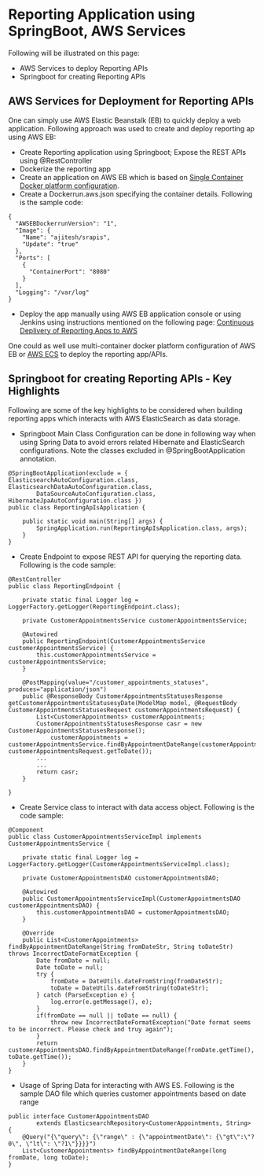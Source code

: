 # Reporting Application using SpringBoot, AWS Services

Following will be illustrated on this page:

* AWS Services to deploy Reporting APIs
* Springboot for creating Reporting APIs

## AWS Services for Deployment for Reporting APIs

One can simply use AWS Elastic Beanstalk (EB) to quickly deploy a web application. Following approach was used to create and deploy reporting ap using AWS EB:

* Create Reporting application using Springboot; Expose the REST APIs using @RestController 
* Dockerize the reporting app
* Create an application on AWS EB which is based on [Single Container Docker platform configuration](http://docs.aws.amazon.com/elasticbeanstalk/latest/dg/create_deploy_docker.html).
* Create a Dockerrun.aws.json specifying the container details. Following is the sample code:
```
{
  "AWSEBDockerrunVersion": "1",
  "Image": {
    "Name": "ajitesh/srapis",
    "Update": "true"
  },
  "Ports": [
    {
      "ContainerPort": "8080"
    }
  ],
  "Logging": "/var/log"
}
```
* Deploy the app manually using AWS EB application console or using Jenkins using instructions mentioned on the following page: [Continuous Deplivery of Reporting Apps to AWS](https://github.com/eajitesh/Reporting-Solution-on-AWS/blob/master/cicd_reporting_apps_aws.md)

One could as well use multi-container docker platform configuration of AWS EB or [AWS ECS](http://docs.aws.amazon.com/AmazonECS/latest/developerguide/Welcome.html) to deploy the reporting app/APIs.

## Springboot for creating Reporting APIs - Key Highlights

Following are some of the key highlights to be considered when building reporting apps which interacts with AWS ElasticSearch as data storage.

* Springboot Main Class Configuration can be done in following way when using Spring Data to avoid errors related Hibernate and ElasticSearch configurations. Note the classes excluded in @SpringBootApplication annotation.

```
@SpringBootApplication(exclude = { ElasticsearchAutoConfiguration.class, ElasticsearchDataAutoConfiguration.class,
		DataSourceAutoConfiguration.class, HibernateJpaAutoConfiguration.class })
public class ReportingApIsApplication {

	public static void main(String[] args) {
		SpringApplication.run(ReportingApIsApplication.class, args);
	}
}
```

* Create Endpoint to expose REST API for querying the reporting data. Following is the code sample:

```
@RestController
public class ReportingEndpoint {
	
	private static final Logger log = LoggerFactory.getLogger(ReportingEndpoint.class);
	
	private CustomerAppointmentsService customerAppointmentsService;
	
	@Autowired
	public ReportingEndpoint(CustomerAppointmentsService customerAppointmentsService) {
		this.customerAppointmentsService = customerAppointmentsService;
	}
	
	@PostMapping(value="/customer_appointments_statuses", produces="application/json")
	public @ResponseBody CustomerAppointmentsStatusesResponse getCustomerAppointmentsStatusesyDate(ModelMap model, @RequestBody CustomerAppointmentsStatusesRequest customerAppointmentsRequest) {
		List<CustomerAppointments> customerAppointments;
		CustomerAppointmentsStatusesResponse casr = new CustomerAppointmentsStatusesResponse();
	        customerAppointments = customerAppointmentsService.findByAppointmentDateRange(customerAppointmentsRequest.getFromDate(), customerAppointmentsRequest.getToDate());
		...
		...
		return casr;
    }	

}
```

* Create Service class to interact with data access object. Following is the code sample:

```
@Component
public class CustomerAppointmentsServiceImpl implements CustomerAppointmentsService {

	private static final Logger log = LoggerFactory.getLogger(CustomerAppointmentsServiceImpl.class);

	private CustomerAppointmentsDAO customerAppointmentsDAO;
	
	@Autowired
	public CustomerAppointmentsServiceImpl(CustomerAppointmentsDAO customerAppointmentsDAO) {
		this.customerAppointmentsDAO = customerAppointmentsDAO;
	}
	
	@Override
	public List<CustomerAppointments> findByAppointmentDateRange(String fromDateStr, String toDateStr) throws IncorrectDateFormatException {
		Date fromDate = null;
		Date toDate = null;
		try {
			fromDate = DateUtils.dateFromString(fromDateStr);
			toDate = DateUtils.dateFromString(toDateStr);
		} catch (ParseException e) {
			log.error(e.getMessage(), e);
		}
		if(fromDate == null || toDate == null) {
			throw new IncorrectDateFormatException("Date format seems to be incorrect. Please check and truy again");
		}
		return customerAppointmentsDAO.findByAppointmentDateRange(fromDate.getTime(), toDate.getTime());
	}
}
```

* Usage of Spring Data for interacting with AWS ES. Following is the sample DAO file which queries customer appointments based on date range

```
public interface CustomerAppointmentsDAO
		extends ElasticsearchRepository<CustomerAppointments, String> {
	@Query("{\"query\": {\"range\" : {\"appointmentDate\": {\"gt\":\"?0\", \"lt\": \"?1\"}}}}")
	List<CustomerAppointments> findByAppointmentDateRange(long fromDate, long toDate);
}
```

